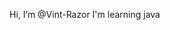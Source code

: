 Hi, I’m @Vint-Razor
I'm learning java

<!---
Vint-Razor/Vint-Razor is a ✨ special ✨ repository because its `README.md` (this file) appears on your GitHub profile.
You can click the Preview link to take a look at your changes.
--->

